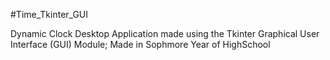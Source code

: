 #Time_Tkinter_GUI

Dynamic Clock Desktop Application made using the Tkinter Graphical User Interface (GUI) Module; Made in Sophmore Year of HighSchool
